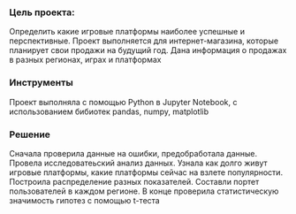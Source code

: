 ### Цель проекта:
Определить какие игровые платформы наиболее успешные и перспективные. Проект выполняется для интернет-магазина, которые планирует свои продажи на будущий год. Дана информация о продажах в разных регионах, играх и платформах
### Инструменты
Проект выполняла с помощью Python в Jupyter Notebook, с использованием бибиотек pandas, numpy, matplotlib 
### Решение
Сначала проверила данные на ошибки, предобработала данные. Провела исследоватеьский анализ данных. Узнала как долго живут игровые платформы, какие платформы сейчас на взлете популярности. Построила распределение разных показателей. Составли портет пользователей в каждом регионе. В конце проверила статистическую значимость гипотез с помощью t-теста
